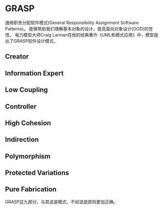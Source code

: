 # GRASP

通用职责分配软件模式(General Responsibility Assignment Software Patterns)。
能够帮助我们理解基本对象的设计，提高面向对象设计(OOD)的觉悟。
电力模型大师Craig Larman在他的经典著作《UML和模式应用》中，模型提出了GRASP软件设计模式。

## Creator
## Information Expert
## Low Coupling
## Controller
## High Cohesion
## Indirection
## Polymorphism
## Protected Variations
## Pure Fabrication

GRASP这九部分，与其说是模式，不如说是原则更加正确。
